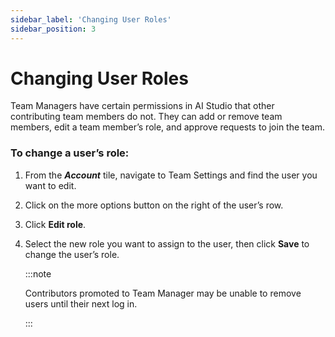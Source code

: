 ```yaml
---
sidebar_label: 'Changing User Roles'
sidebar_position: 3
---
```


# Changing User Roles

Team Managers have certain permissions in AI Studio that other contributing team members do not. They can add or remove team members, edit a team member’s role, and approve requests to join the team. 


### To change a user’s role: 

1. From the ***Account*** tile, navigate to Team Settings and find the user you want to edit. 

2. Click on the more options button on the right of the user’s row. 

3. Click **Edit role**. 

4. Select the new role you want to assign to the user, then click **Save** to change the user’s role.

    :::note
    
    Contributors promoted to Team Manager may be unable to remove users until their next log in.
    
    :::

 

